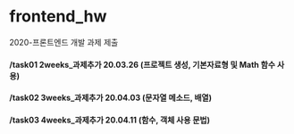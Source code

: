 # frontend_hw
2020-프론트엔드 개발 과제 제출
#### /task01 2weeks_과제추가 20.03.26 (프로젝트 생성, 기본자료형 및 Math 함수 사용)
#### /task02 3weeks_과제추가 20.04.03 (문자열 메소드, 배열)
#### /task03 4weeks_과제추가 20.04.11 (함수, 객체 사용 문법)
